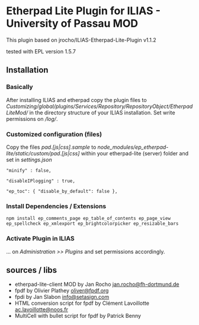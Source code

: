 # Etherpad Lite Plugin for ILIAS - University of Passau MOD
This plugin based on jrocho/ILIAS-Etherpad-Lite-Plugin v1.1.2

tested with EPL version 1.5.7


## Installation ##

### Basically ###
After installing ILIAS and etherpad copy the plugin files to *Customizing/global/plugins/Services/Repository/RepositoryObject/EtherpadLiteMod/* in the directory structure of your ILIAS installation. Set write permissions on */log/*.

### Customized configuration (files) ###
Copy the files *pad.[js|css].sample* to *node_modules/ep_etherpad-lite/static/custom/pad.[js|css]* within your etherpad-lite (server) folder and set in *settings.json*

`"minify" : false,`

`"disableIPlogging" : true,`

`"ep_toc": {
	"disable_by_default": false
},`

### Install Dependencies / Extensions ###
`npm install ep_comments_page ep_table_of_contents ep_page_view ep_spellcheck ep_xmlexport ep_brightcolorpicker ep_resizable_bars`

### Activate Plugin in ILIAS ###
... on *Administration >> Plugins* and set permissions accordingly.


## sources / libs ##
* etherpad-lite-client MOD by Jan Rocho <jan.rocho@fh-dortmund.de>
* fpdf by Olivier Plathey <oliver@fpdf.org>
* fpdi by Jan Slabon <info@setasign.com>
* HTML conversion script for fpdf by Clément Lavoillotte <ac.lavoillotte@noos.fr>
* MultiCell with bullet script for fpdf by Patrick Benny
